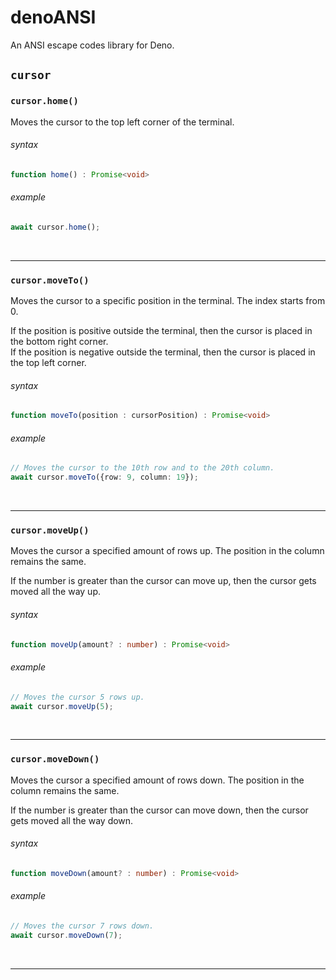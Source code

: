 # denoANSI
An ANSI escape codes library for Deno.

## `cursor`

### `cursor.home()`
Moves the cursor to the top left corner of the terminal.

###### syntax
```ts
function home() : Promise<void>
```

###### example
```ts
await cursor.home();
```

<br>

----

### `cursor.moveTo()`
Moves the cursor to a specific position in the terminal. The index starts from 0.

If the position is positive outside the terminal, then the cursor is placed in the bottom right corner.<br>
If the position is negative outside the terminal, then the cursor is placed in the top left corner.

###### syntax
```ts
function moveTo(position : cursorPosition) : Promise<void>
```

###### example
```ts
// Moves the cursor to the 10th row and to the 20th column.
await cursor.moveTo({row: 9, column: 19});
```

<br>

----

### `cursor.moveUp()`
Moves the cursor a specified amount of rows up. The position in the column remains the same.

If the number is greater than the cursor can move up, then the cursor gets moved all the way up.

###### syntax
```ts
function moveUp(amount? : number) : Promise<void>
```

###### example
```ts
// Moves the cursor 5 rows up.
await cursor.moveUp(5);
```

<br>

----

### `cursor.moveDown()`
Moves the cursor a specified amount of rows down. The position in the column remains the same.

If the number is greater than the cursor can move down, then the cursor gets moved all the way down.

###### syntax
```ts
function moveDown(amount? : number) : Promise<void>
```

###### example
```ts
// Moves the cursor 7 rows down.
await cursor.moveDown(7);
```

<br>

----
